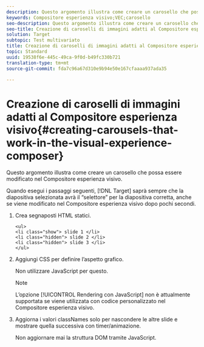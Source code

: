 ```yaml
---
description: Questo argomento illustra come creare un carosello che possa essere modificato nel Compositore esperienza visivo.
keywords: Compositore esperienza visivo;VEC;carosello
seo-description: Questo argomento illustra come creare un carosello che possa essere modificato nel Compositore esperienza visivo.
seo-title: Creazione di caroselli di immagini adatti al Compositore esperienza visivo
solution: Target
subtopic: Test multivariato
title: Creazione di caroselli di immagini adatti al Compositore esperienza visivo
topic: Standard
uuid: 19538f6e-445c-49ca-9f0d-b49fc330b721
translation-type: tm+mt
source-git-commit: fda7c96a67d310e9b94e50e167cfaaaa937ada35

---
```



# Creazione di caroselli di immagini adatti al Compositore esperienza visivo{#creating-carousels-that-work-in-the-visual-experience-composer}

Questo argomento illustra come creare un carosello che possa essere modificato nel Compositore esperienza visivo.

Quando esegui i passaggi seguenti, [!DNL Target] saprà sempre che la diapositiva selezionata avrà il “selettore” per la diapositiva corretta, anche se viene modificato nel Compositore esperienza visivo dopo pochi secondi.

1. Crea segnaposti HTML statici.

   ```
   <ul>
   <li class="show"> slide 1 </li>
   <li class="hidden"> slide 2 </li>
   <li class="hidden"> slide 3 </li>
   </ul>
   ```

1. Aggiungi CSS per definire l’aspetto grafico.

   Non utilizzare JavaScript per questo.

   >[!NOTE]
   >
   >L’opzione [!UICONTROL Rendering con JavaScript] non è attualmente supportata se viene utilizzata con codice personalizzato nel Compositore esperienza visivo.

1. Aggiorna i valori classNames solo per nascondere le altre slide e mostrare quella successiva con timer/animazione.

   Non aggiornare mai la struttura DOM tramite JavaScript.